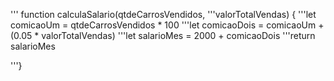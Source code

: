 ''' function calculaSalario(qtdeCarrosVendidos, '''valorTotalVendas) {
 '''let comicaoUm = qtdeCarrosVendidos * 100
 '''let comicaoDois = comicaoUm + (0.05 * valorTotalVendas)
 '''let salarioMes = 2000 + comicaoDois
 '''return salarioMes

'''}